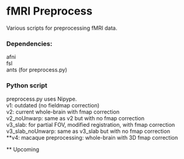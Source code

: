 # fMRI Preprocess

Various scripts for preprocessing fMRI data.

### Dependencies:
afni\
fsl\
ants (for preprocess.py)

### Python script
preprocess.py uses Nipype.  
v1: outdated (no fieldmap correction)  
v2: current whole-brain with fmap correction  
v2_noUnwarp: same as v2 but with no fmap correction  
v3_slab: for partial FOV, modified registration, with fmap correction  
v3_slab_noUnwarp: same as v3_slab but with no fmap correction  
**v4: macaque preprocessing: whole-brain with 3D fmap correction

** Upcoming
